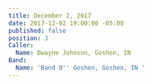 ```yaml
---
title: December 2, 2017
date: 2017-12-02 19:00:00 -05:00
published: false
position: 3
Caller:
  Name: Dwayne Johnson, Goshen, IN
Band:
  Name: 'Band O'' Goshen, Goshen, IN '
---
```


